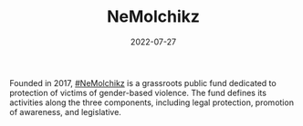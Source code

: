 ﻿---
title: "NeMolchikz"
linkTitle: "#NeMolchikz"
contributor: ["Aizada Arystanbek"]
date: 2022-07-27
countries: ["Kazakhstan"]
category: ["Local NGO"]
tags: ["gender NGO", "gender based violence", "policy", "legislation"]
date_start: [2017]
date_end: []
data_type: ["qualitative", "news", "narratives", "testimonies"] 
language: ["Russian"]
description: 
  #NeMolchikz is a grassroots public fund dedicated to protection of victims of gender-based violence.
---

Founded in 2017, [#NeMolchikz](https://nemolchi.kz/) is a grassroots public fund dedicated to protection of victims of gender-based violence. The fund defines its activities along the three components, including legal protection, promotion of awareness, and legislative.    
